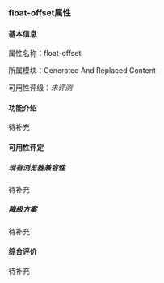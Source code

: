 ### float-offset属性

#### 基本信息

属性名称：float-offset

所属模块：Generated And Replaced Content

可用性评级：*未评测*

#### 功能介绍

待补充

#### 可用性评定

##### 现有浏览器兼容性

待补充

##### 降级方案

待补充

#### 综合评价

待补充